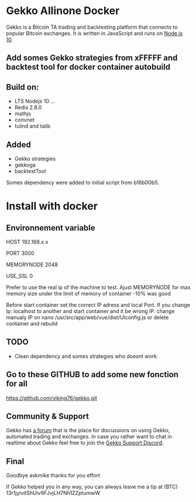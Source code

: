 
# Gekko Allinone Docker
 
Gekko is a Bitcoin TA trading and backtesting platform that connects to popular Bitcoin exchanges. It is written in JavaScript and runs on [Node.js 10](http://nodejs.org).
 ##  Add somes Gekko strategies from xFFFFF and backtest tool for docker container autobuild
 
 ## Build on:
 
 - LTS Nodejs 10 ...
 - Redis 2.8.0
 - mathjs
 - convnet
 - tulind and talib
 
 ## Added
 - Gekko strategies
 - gekkoga
 - backtestTool

Somes dependency were added to initial script from b16b00b5.

# Install with docker

## Environnement variable

HOST 192.168.x.x

PORT 3000

MEMORYNODE 2048

USE_SSL 0

Prefer to use the real ip of the machine to test.
Ajust MEMORYNODE for max memory size under the limit of memory of container -10% was good
 



Before start container set the correct IP adress and local Port.
If you change Ip: localhost to another and start container and it be wrong IP. change manualy IP on
nano /usr/src/app/web/vue/dist/UIconfig.js or delete container and rebuild



## TODO
- Clean dependency and somes strategies who doesnt work.

## Go to these GITHUB to add some new fonction for all
https://github.com/viking76/gekko.git

## Community & Support

Gekko has [a forum](https://forum.gekko.wizb.it/) that is the place for discussions on using Gekko, automated trading and exchanges. In case you rather want to chat in realtime about Gekko feel free to join the [Gekko Support Discord](https://discord.gg/26wMygt).

## Final
Goodbye askmike thanks for you effort

If Gekko helped you in any way, you can always leave me a tip at (BTC) 13r1jyivitShUiv9FJvjLH7Nh1ZZptumwW
